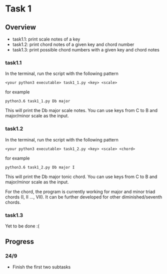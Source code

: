 # Task 1

## Overview
* task1.1: print scale notes of a key
* task1.2: print chord notes of a given key and chord number
* task1.3: print possible chord numbers with a given key and chord notes

### task1.1
In the terminal, run the script with the following pattern
```
<your python3 executable> task1_1.py <key> <scale>
```
for example
```
python3.6 task1_1.py Db major
```
This will print the Db major scale notes.
You can use keys from C to B and major/minor scale as the input.

### task1.2
In the terminal, run the script with the following pattern
```
<your python3 executable> task1_2.py <key> <scale> <chord>
```
for example
```
python3.6 task1_2.py Db major I
```
This will print the Db major tonic chord.
You can use keys from C to B and major/minor scale as the input.

For the chord, the program is currently working for major and minor triad chords (I, II ..., VII). It can be further developed for other diminished/seventh chords.

### task1.3
Yet to be done :(

## Progress
### 24/9
* Finish the first two subtasks

